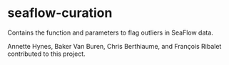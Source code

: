 # seaflow-curation
Contains the function and parameters to flag outliers in SeaFlow data.

Annette Hynes, Baker Van Buren, Chris Berthiaume, and François Ribalet contributed to this project.
